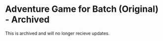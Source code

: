# Adventure Game for Batch (Original) - Archived

This is archived and will no longer recieve updates.
